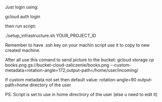 Just login using:

gcloud auth login

then run script:

./setup_infrastructure.sh YOUR_PROJECT_ID

Remember to have .ssh key on your machin script use it to copy to new created machine.

After all use this comand to send picture to the bucket:
gcloud storage cp books.png gs://bucket-cloud-zaliczenie/books.png --custom-metadata=rotation-angle=172,output-path=/home/user/incoming/

If custom metadata not set then default value:
rotation-angle=90
output-path=home directory of the user

PS. Script is set to use in home directrory of the user (else u need to edit it)
